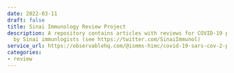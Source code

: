 ```yaml
---
date: 2022-03-11
draft: false
title: Sinai Immunology Review Project
description: A repository contains articles with reviews for COVID-19 preprints written
  by Sinai immunlogists (see https://twitter.com/SinaiImmunol)
service_url: https://observablehq.com/@ismms-himc/covid-19-sars-cov-2-preprints-from-medrxiv-and-biorxiv
categories:
- review
---
```



